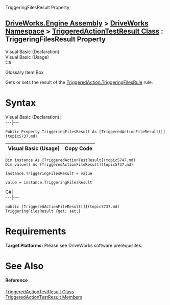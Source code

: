TriggeringFilesResult Property   
  
[DriveWorks.Engine Assembly](topic2156.md) > [DriveWorks Namespace](topic2159.md) > [TriggeredActionTestResult Class](topic5747.md) : TriggeringFilesResult Property  
---  
  
Visual Basic (Declaration)    
Visual Basic (Usage)    
C# 

Glossary Item Box

Gets or sets the result of the [TriggeredAction.TriggeringFilesRule](topic5723.md) rule. 

# Syntax

Visual Basic (Declaration)|   
---|---  
      
    
    Public Property TriggeringFilesResult As [TriggeredActionFileResult()](topic5737.md)  
  
Visual Basic (Usage)| Copy Code  
---|---  
      
    
    Dim instance As [TriggeredActionTestResult](topic5747.md)
    Dim value() As [TriggeredActionFileResult](topic5737.md)
     
    instance.TriggeringFilesResult = value
     
    value = instance.TriggeringFilesResult  
  
C#|   
---|---  
      
    
    public [TriggeredActionFileResult[]](topic5737.md) TriggeringFilesResult {get; set;}  
  
# Requirements

**Target Platforms:** Please see DriveWorks software prerequisites.

# See Also

#### Reference

[TriggeredActionTestResult Class](topic5747.md)   
[TriggeredActionTestResult Members](topic5748.md)


